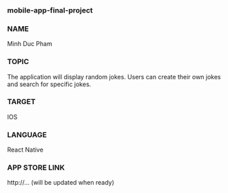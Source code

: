 ### mobile-app-final-project


### NAME
Minh Duc Pham


### TOPIC
The application will display random jokes. Users can create their own jokes 
and search for specific jokes.

### TARGET
IOS

### LANGUAGE
React Native

### APP STORE LINK
http://… (will be updated when ready)
